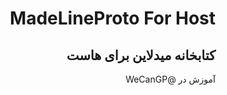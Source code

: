 <div style="direction:rtl;text-algin:right">
<h1>MadeLineProto For Host</h1>
<h2>کتابخانه میدلاین برای هاست</h2>
آموزش در @WeCanGP
</div>
